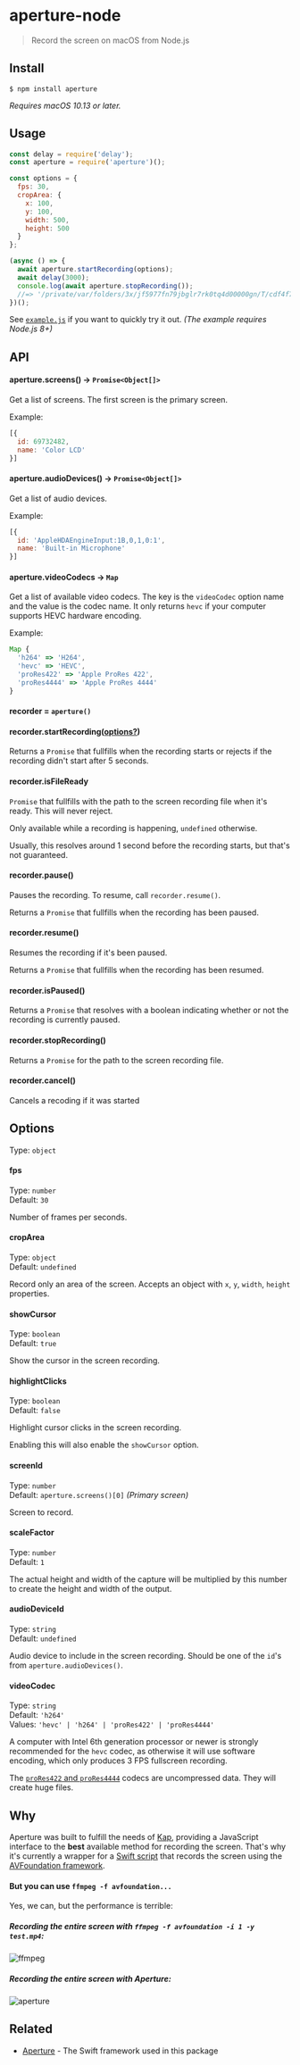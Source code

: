 # aperture-node

> Record the screen on macOS from Node.js

## Install

```
$ npm install aperture
```

*Requires macOS 10.13 or later.*

## Usage

```js
const delay = require('delay');
const aperture = require('aperture')();

const options = {
  fps: 30,
  cropArea: {
    x: 100,
    y: 100,
    width: 500,
    height: 500
  }
};

(async () => {
  await aperture.startRecording(options);
  await delay(3000);
  console.log(await aperture.stopRecording());
  //=> '/private/var/folders/3x/jf5977fn79jbglr7rk0tq4d00000gn/T/cdf4f7df426c97880f8c10a1600879f7.mp4'
})();
```

See [`example.js`](example.js) if you want to quickly try it out. *(The example requires Node.js 8+)*

## API

#### aperture.screens() -> `Promise<Object[]>`

Get a list of screens. The first screen is the primary screen.

Example:

```js
[{
  id: 69732482,
  name: 'Color LCD'
}]
```

#### aperture.audioDevices() -> `Promise<Object[]>`

Get a list of audio devices.

Example:

```js
[{
  id: 'AppleHDAEngineInput:1B,0,1,0:1',
  name: 'Built-in Microphone'
}]
```

#### aperture.videoCodecs -> `Map`

Get a list of available video codecs. The key is the `videoCodec` option name and the value is the codec name. It only returns `hevc` if your computer supports HEVC hardware encoding.

Example:

```js
Map {
  'h264' => 'H264',
  'hevc' => 'HEVC',
  'proRes422' => 'Apple ProRes 422',
  'proRes4444' => 'Apple ProRes 4444'
}
```

#### recorder = `aperture()`

#### recorder.startRecording([options?](#options))

Returns a `Promise` that fullfills when the recording starts or rejects if the recording didn't start after 5 seconds.

#### recorder.isFileReady

`Promise` that fullfills with the path to the screen recording file when it's ready. This will never reject.

Only available while a recording is happening, `undefined` otherwise.

Usually, this resolves around 1 second before the recording starts, but that's not guaranteed.

#### recorder.pause()

Pauses the recording. To resume, call `recorder.resume()`.

Returns a `Promise` that fullfills when the recording has been paused.

#### recorder.resume()

Resumes the recording if it's been paused.

Returns a `Promise` that fullfills when the recording has been resumed.

#### recorder.isPaused()

Returns a `Promise` that resolves with a boolean indicating whether or not the recording is currently paused.

#### recorder.stopRecording()

Returns a `Promise` for the path to the screen recording file.

#### recorder.cancel()

Cancels a recoding if it was started
## Options

Type: `object`

#### fps

Type: `number`\
Default: `30`

Number of frames per seconds.

#### cropArea

Type: `object`\
Default: `undefined`

Record only an area of the screen. Accepts an object with `x`, `y`, `width`, `height` properties.

#### showCursor

Type: `boolean`\
Default: `true`

Show the cursor in the screen recording.

#### highlightClicks

Type: `boolean`\
Default: `false`

Highlight cursor clicks in the screen recording.

Enabling this will also enable the `showCursor` option.

#### screenId

Type: `number`\
Default: `aperture.screens()[0]` *(Primary screen)*

Screen to record.

#### scaleFactor

Type: `number`\
Default: `1`

The actual height and width of the capture will be multiplied by this number to create the height and width of the output.

#### audioDeviceId

Type: `string`\
Default: `undefined`

Audio device to include in the screen recording. Should be one of the `id`'s from `aperture.audioDevices()`.

#### videoCodec

Type: `string`\
Default: `'h264'`\
Values: `'hevc' | 'h264' | 'proRes422' | 'proRes4444'`

A computer with Intel 6th generation processor or newer is strongly recommended for the `hevc` codec, as otherwise it will use software encoding, which only produces 3 FPS fullscreen recording.

The [`proRes422` and `proRes4444`](https://documentation.apple.com/en/finalcutpro/professionalformatsandworkflows/index.html#chapter=10%26section=2%26tasks=true) codecs are uncompressed data. They will create huge files.

## Why

Aperture was built to fulfill the needs of [Kap](https://github.com/wulkano/kap), providing a JavaScript interface to the **best** available method for recording the screen. That's why it's currently a wrapper for a [Swift script](Sources/ApertureCLI/main.swift) that records the screen using the [AVFoundation framework](https://developer.apple.com/av-foundation/).

#### But you can use `ffmpeg -f avfoundation...`

Yes, we can, but the performance is terrible:

##### Recording the entire screen with `ffmpeg -f avfoundation -i 1 -y test.mp4`:

![ffmpeg](https://cloud.githubusercontent.com/assets/4721750/19214740/f823d4b6-8d60-11e6-8af3-4726146ef29a.jpg)

##### Recording the entire screen with Aperture:

![aperture](https://cloud.githubusercontent.com/assets/4721750/19214743/11f4aaaa-8d61-11e6-9822-4e83bcdfab24.jpg)

## Related

- [Aperture](https://github.com/wulkano/Aperture) - The Swift framework used in this package
